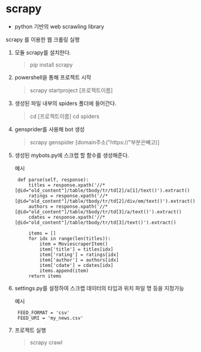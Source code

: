 # scrapy
- python 기반의 web scrawling library

scrapy 를 이용한 웹 크롤링 실행

1. 모듈 scrapy를 설치한다.
    > pip install scrapy
2. powershell을 통해 프로젝트 시작 
    > scrapy startproject [프로젝트이름]
3. 생성된 파일 내부의 spiders 폴더에 들어간다.
    > cd [프로젝트이름]
    > cd spiders
4. gensprider를 사용해 bot 생성
    > scrapy genspider [domain주소("https://"부분은빼고)]
5. 생성된 mybots.py에 스크랩 할 함수를 생성해준다.
        
    예시

        def parse(self, response):
            titles = response.xpath('//*[@id="old_content"]/table/tbody/tr/td[2]/a[1]/text()').extract()
            ratings = response.xpath('//*[@id="old_content"]/table/tbody/tr/td[2]/div/em/text()').extract()
            authors = response.xpath('//*[@id="old_content"]/table/tbody/tr/td[3]/a/text()').extract()
            cdates = response.xpath('//*[@id="old_content"]/table/tbody/tr/td[3]/text()').extract()
            
            items = []
            for idx in range(len(titles)):
                item = MoviescraperItem()
                item['title'] = titles[idx]
                item['rating'] = ratings[idx]
                item['author'] = authors[idx]
                item['cdate'] = cdates[idx]
                items.append(item)
            return items
6. settings.py를 설정하여 스크랩 데이터의 타입과 위치 파일 명 등을 지정가능
        
    예시
    
        FEED_FORMAT = 'csv'
        FEED_URI = 'my_news.csv'

7. 프로젝트 실행
    > scrapy crawl